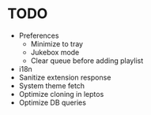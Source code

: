# TODO
- Preferences
  - Minimize to tray
  - Jukebox mode
  - Clear queue before adding playlist
- i18n
- Sanitize extension response
- System theme fetch
- Optimize cloning in leptos
- Optimize DB queries
